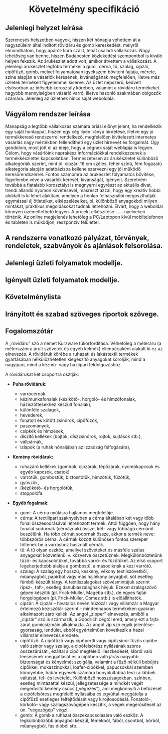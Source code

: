 # <div align="center">Követelmény specifikáció </div>

## Jelenlegi helyzet leírása
Szerencsés helyzetben vagyok, hiszen két hónapja vehettem át a nagyszüleim által indított 
rövidáru és gomb kereskedést, melyről elmondhatom, hogy apáról-fiúra szállt, 
tehát családi vállalkozás. Nagy lehetőség van benne, hiszen Budapesten közlekedési szempontból 
is kiváló helyen fekszik. Az árukészlet adott volt, amikor átvettem a vállalkozást. 
A jelenlegi árukészlet legfőbb termékei a gumi, cérna, tű, szalag, cipzár, cipőfűző, gomb, 
melyet folyamatosan igyekszem bővíteni fajtája, mérete, színe alapján a vásárlók kérésének, 
kívánságának megfelelően, illetve más üzletek termékeit figyelemmel kísérve. 
Az üzlet népszerű, kedvelt elsősorban az idősebb korosztály körében, valamint a rövidáru 
termékeket nagyobb mennyiségben vásárló varró, illetve hasonló szakmában dolgozók számára. 
Jelenleg az üzletnek nincs saját weboldala.

## Vágyálom rendszer leírása
Manapság a legtöbb vállalkozás számára óriási előnyt jelent, ha rendelkezik egy saját honlappal, 
hiszen egy cég ilyen irányú hirdetése, illetve egy jó termékkereső rendszerrel rendelkező, 
megfelelően kivitelezett internetes vásárlás nagy mértékben fellendítheti egy üzlet hírnevét 
és forgalmát. Úgy gondolom, most jött el az ideje, hogy a cégnek saját weblapja is legyen. 
Célom, hogy vásárlóink naprakész információkkal rendelkezzenek a termékkészlettel kapcsolatban. 
Természetesen az árukészletet különböző alkategóriák szerint, mint pl. cipzár: 16 cm széles, 
fehér színű, fém fogazatú alkategória alapján adatbázisba kellene szervezni egy jól működő 
keresőrendszerrel. Fontos számomra az árukészlet folyamatos bővítése, figyelembe véve 
a vásárlók kérését, kívánságát, igényeit. Szeretném továbbá a fiatalabb korosztályt is megnyerni 
egyrészt az aktuális divat, trendi állandó nyomon követésével, másrészt azzal, hogy egy kreatív 
hobbi aloldalt is ki lehet alakítani, amelyen a honlap felhasználói megoszthatják egymással új 
ötleteiket, elképzeléseiket, pl. különböző anyagokból milyen mintákat, praktikus megoldásokat 
tudnak létrehozni. Elvárt, hogy a weboldal könnyen üzemeltethető legyen. A projekt elkészítése 
…… nyelveken történik. Az online megjelenés lehetőleg a PC/Laptopon kívül mobiltelefonon 
és tableten is működjön, reszponzív felülettel.


## A rendszerre vonatkozó pályázat, törvények, rendeletek, szabványok és ajánlások felsorolása.

## Jelenlegi üzleti folyamatok modellje.

## Igényelt üzleti folyamatok modellje.

## Követelménylista

## Irányított és szabad szöveges riportok szövege.

## Fogalomszótár

A „rövidáru” szó a német Kurzware tükörfordítása. Vélhetőleg a méteráru (a méterszámra árult szövetek és egyéb kelmék) ellenpárjaként alakult ki ez az elnevezés. A rövidáruk körébe a ruházati és lakástextil termékek gyártásában nélkülözhetetlen kiegészítő anyagokat sorolják, mind a nagyipari, mind a kézmű- vagy háziipari feldolgozáshoz.

A rövidárukat két csoportra osztják:

* **Puha rövidáruk:**
	* varrócérnák,
	* kézimunkafonalak (kézikötő-, horgoló- és hímzőfonalak, háziszőttesekhez készült fonalak),
	* különféle szalagok,
	* hevederek,
	* fonatolt és kötött zsinórok, cipőfűzők,
	* paszományok,
	* csipkék és hímzések,
	* díszítő kellékek (bojtok, díszzsinórok, rojtok, sujtások stb.),
	* vállpárnák,
	* ízlapok (a ruhák hónaljában az izzadság felfogására),
	
* **Kemény rövidáruk:**
	* ruhazáró kellékek (gombok, cipzárak, tépőzárak, nyomókapcsok és egyéb kapcsok, csatok)
	* varrótűk, gombostűk, biztosítótűk, hímzőtűk, fűzőtűk,
	* gyűszűk,
	* (kézi)kötő- és horgolótűk,
	* stoppolófa.
* **Egyéb fogalmak:**
	* gumi: A cérna nyúlásra hajlamos megfelelője.
	* cérna: A textilipari szaknyelvben a cérna általában két vagy több fonal összesodrásával létrehozott termék. Attól függően, hogy hány fonalat sodornak (cérnáznak) össze, két- vagy többágú cérnáról beszélünk. Ha több cérnát sodornak össze, akkor a termék neve: többszörös cérna. A cérnák között különösen fontos szerepet töltenek be a varráshoz használt cérnák.
	* tű: A tű olyan eszköz, amellyel szöveteket és másféle szálas anyagokat közvetlenül v. közvetve összetűznek. Megkülönböztetünk tűző- és kapcsolótűket, továbbá varró- és fűzőtűket. Az első csoport legelterjedtebb alakja a gombostű, a másodiknak a kézi varrótű.
	* szalag: A szalag egy hosszú, keskeny, vékony textilszövetből, műanyagból, papírból vagy más hajlékony anyagból, sőt esetleg fémből készült tárgy. A textilszalagokat szövésmintájuk szerint ripsz-, taft-, esetleg danubiaszalagnak hívjuk. Ezeket szalagszövő gépen készítik (pl. Frick-Müller, Mageba stb.), de egyes fajtái horgológépen (pl. Frick-Müller, Comez stb.) is előállíthatók.
	* cipzár: A cipzár – hivatalos nevén húzózár vagy villámzár a Magyar értelmező kéziszótár szerint – mindennapos termékeken gyakran alkalmazott záró kellék. Az angol „zipper” elnevezés, amiből a „cipzár” szó is származik, a Goodrich cégtől ered, amely ezt a fajta zárat gumicsizmáin alkalmazta. Az angol zip szó egyik jelentése: gyorsaság, lendület, ebből egyértelműen következik a hazai villámzár elnevezés eredete.	
	* cipőfűző: A cipőfűző vagy cipőpertli vagy cipőzsinór fűzős cipőbe való zsinór vagy szalag, a cipőfelsőrész nyílásának szoros összezárását , ezáltal a cipő megfelelő illeszkedését, lábról való leesésének meggátlását és a cipőben való járás nagyobb biztonságát és kényelmét szolgálja, valamint a fűző nélküli bebújós cipőkkel, mokaszinokkal, loafer-cipőkkel, papucsokkal szemben könnyebbé, habár egyesek számára bonyolultabbá teszi a lábbeli váltását, fel- és levételét. Különböző hosszúságokban, színben, esetleg mintázattal készül, jellegzetessége a mindkét végét megerősítő kemény csúcs („végezés”), ami megkönnyíti a befűzését a cipőfelsőrész megfelelő nyílásaiba és egyúttal meggátolja a cipőfűző esetleges felfejtődését vagy kirojtosodását. Fonatoló-, körkötő- vagy szalagszövőgépen készítik, a végek megerősítését az ún. "végezőgép" végzi.
	* gomb: A gomb a ruházat összekapcsolására való eszköz. A legkülönbözőbb anyagból készül, fémekből, fából, csontból, bőrből, műanyagból, fás dióból stb.


